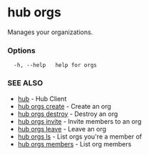 # hub orgs

Manages your organizations.

### Options

```
  -h, --help   help for orgs
```

### SEE ALSO

-   [hub](hub.md) - Hub Client
-   [hub orgs create](hub_orgs_create.md) - Create an org
-   [hub orgs destroy](hub_orgs_destroy.md) - Destroy an org
-   [hub orgs invite](hub_orgs_invite.md) - Invite members to an org
-   [hub orgs leave](hub_orgs_leave.md) - Leave an org
-   [hub orgs ls](hub_orgs_ls.md) - List orgs you're a member of
-   [hub orgs members](hub_orgs_members.md) - List org members
